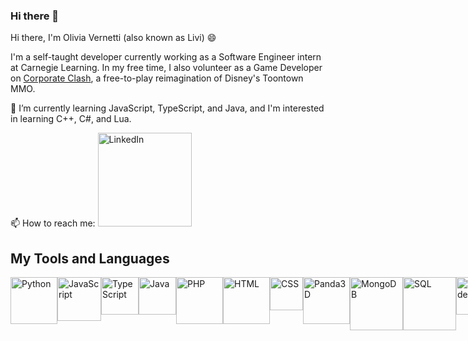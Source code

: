 ### Hi there 👋

Hi there, I'm Olivia Vernetti (also known as Livi) 😄

I'm a self-taught developer currently working as a Software Engineer intern at Carnegie Learning. In my free time, I also volunteer as a Game Developer on [Corporate Clash](https://corporateclash.net/), a free-to-play reimagination of Disney's Toontown MMO.

🌱 I’m currently learning JavaScript, TypeScript, and Java, and I'm interested in learning C++, C#, and Lua.

📫 How to reach me: [<img src="https://www.learninglight.com/wp-content/uploads/2017/06/linkedin.png" alt="LinkedIn" title="LinkedIn" width="150"/>](https://www.linkedin.com/in/olivia-vernetti/)

## My Tools and Languages
<div style="display: flex; justify-content: space-between;">
  <img src="https://upload.wikimedia.org/wikipedia/commons/thumb/c/cf/Python_logo_51.svg/1200px-Python_logo_51.svg.png" alt="Python" title="Python" width="75"/>
  <img src="https://static.vecteezy.com/system/resources/previews/027/127/463/original/javascript-logo-javascript-icon-transparent-free-png.png" alt="JavaScript" title="JavaScript" width="70"/>
  <img src="https://upload.wikimedia.org/wikipedia/commons/thumb/4/4c/Typescript_logo_2020.svg/2048px-Typescript_logo_2020.svg.png" alt="TypeScript" title="TypeScript" width="60"/>
  <img src="https://cdn.iconscout.com/icon/free/png-256/free-java-60-1174953.png?f=webp" alt="Java" title="Java" width="60"/>
  <img src="https://cdn.worldvectorlogo.com/logos/php-1.svg" alt="PHP" title="PHP" width="75"/>
  <img src="https://upload.wikimedia.org/wikipedia/commons/thumb/6/61/HTML5_logo_and_wordmark.svg/1200px-HTML5_logo_and_wordmark.svg.png" alt="HTML" title="HTML" width="75"/>
  <img src="https://upload.wikimedia.org/wikipedia/commons/d/d5/CSS3_logo_and_wordmark.svg" alt="CSS" title="CSS" width="53">
  <img src="https://discourse.panda3d.org/uploads/default/original/2X/7/73e66ac19bebab6744fe1809e1473fb4daa02f8e.png" alt="Panda3D" title="Panda3D" width="75"/>
  <img src="https://1000logos.net/wp-content/uploads/2020/08/MongoDB-Logo.png" alt="MongoDB" title="MongoDB" width="85"/>
  <img src="https://upload.wikimedia.org/wikipedia/commons/8/87/Sql_data_base_with_logo.png" alt="SQL" title="SQL" width="85"/>
  <img src="https://carleton.ca/scs/wp-content/uploads/vscode-1.png" alt="VSCode" title="VSCode" width="60"/>
  <img src="https://upload.wikimedia.org/wikipedia/commons/thumb/1/1d/PyCharm_Icon.svg/1024px-PyCharm_Icon.svg.png" alt="PyCharm" title="PyCharm" width="65"/>
</div>




<!--
**overnetti/overnetti** is a ✨ _special_ ✨ repository because its `README.md` (this file) appears on your GitHub profile.

Here are some ideas to get you started:

- 🔭 I’m currently working on ...
- 🌱 I’m currently learning ...
- 👯 I’m looking to collaborate on ...
- 🤔 I’m looking for help with ...
- 💬 Ask me about ...
- 📫 How to reach me: ...
- 😄 Pronouns: ...
- ⚡ Fun fact: ...
-->
